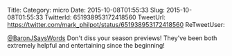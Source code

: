 Title: 
Category: micro
Date: 2015-10-08T01:55:33
Slug: 2015-10-08T01:55:33
TwitterId: 651938953172418560
TweetUrl: https://twitter.com/mark_philpot/status/651938953172418560
ReTweetUser: 

[@BaronJSaysWords](https://twitter.com/BaronJSaysWords) Don't diss your season previews! They've been both extremely helpful and entertaining since the beginning!